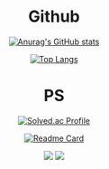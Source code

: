 <div align="center">
  
# Github
[![Anurag's GitHub stats](https://github-readme-stats.vercel.app/api?username=jon5307&show_icons=true&count_private=true)](https://github.com/anuraghazra/github-readme-stats)

[![Top Langs](https://github-readme-stats.vercel.app/api/top-langs/?username=jon5307&layout=compact)](https://github.com/anuraghazra/github-readme-stats)

# PS
[![Solved.ac Profile](http://mazassumnida.wtf/api/v2/generate_badge?boj=jon5307)](https://solved.ac/jon5307/)

[![Readme Card](https://github-readme-stats.vercel.app/api/pin/?username=jon5307&repo=ps)](https://github.com/jon5307/PS)

<img src="https://img.shields.io/badge/Python-3776AB?style=flat-square&logo=Python&logoColor=white"/> <img src="https://img.shields.io/badge/C-A8B9CC?style=flat-square&logo=C&logoColor=white"/>
